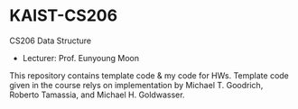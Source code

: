 # KAIST-CS206
CS206 Data Structure
 * Lecturer: Prof. Eunyoung Moon

This repository contains template code & my code for HWs.
Template code given in the course relys on implementation by Michael T. Goodrich, Roberto Tamassia, and Michael H. Goldwasser.
